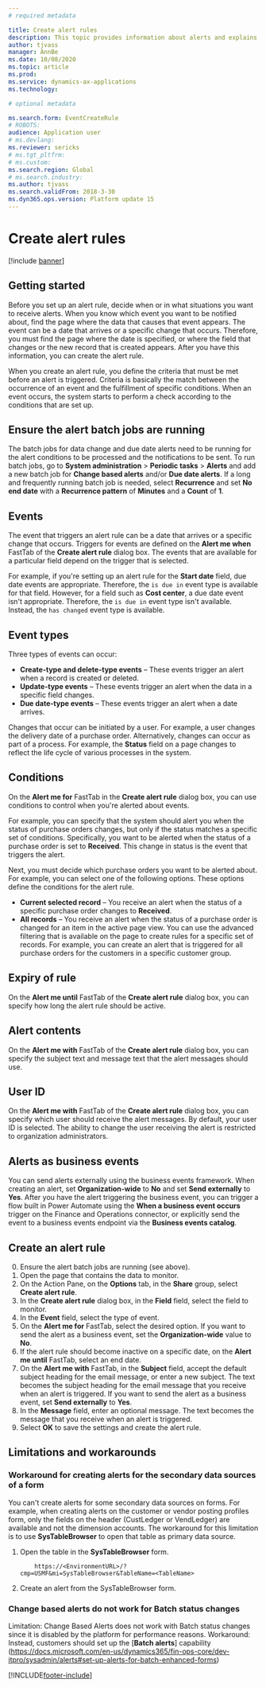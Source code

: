 ```yaml
---
# required metadata

title: Create alert rules
description: This topic provides information about alerts and explains how to create an alert rule so that you're notified about events such as a date that arrives or a specific change that occurs.
author: tjvass
manager: AnnBe
ms.date: 10/08/2020
ms.topic: article
ms.prod: 
ms.service: dynamics-ax-applications
ms.technology: 

# optional metadata

ms.search.form: EventCreateRule
# ROBOTS:
audience: Application user
# ms.devlang: 
ms.reviewer: sericks
# ms.tgt_pltfrm: 
# ms.custom:
ms.search.region: Global
# ms.search.industry:
ms.author: tjvass
ms.search.validFrom: 2018-3-30
ms.dyn365.ops.version: Platform update 15
---
```


# Create alert rules

[!include [banner](../includes/banner.md)]

## Getting started

Before you set up an alert rule, decide when or in what situations you want to receive alerts. When you know which event you want to be notified about, find the page where the data that causes that event appears. The event can be a date that arrives or a specific change that occurs. Therefore, you must find the page where the date is specified, or where the field that changes or the new record that is created appears. After you have this information, you can create the alert rule.

When you create an alert rule, you define the criteria that must be met before an alert is triggered. Criteria is basically the match between the occurrence of an event and the fulfillment of specific conditions. When an event occurs, the system starts to perform a check according to the conditions that are set up.

## Ensure the alert batch jobs are running

The batch jobs for data change and due date alerts need to be running for the alert conditions to be processed and the notifications to be sent. To run batch jobs, go to **System administration** > **Periodic tasks** > **Alerts** and add a new batch job for **Change based alerts** and/or **Due date alerts**. If a long and frequently running batch job is needed, select **Recurrence** and set **No end date** with a **Recurrence pattern** of **Minutes** and a **Count** of **1**.

## Events

The event that triggers an alert rule can be a date that arrives or a specific change that occurs. Triggers for events are defined on the **Alert me when** FastTab of the **Create alert rule** dialog box. The events that are available for a particular field depend on the trigger that is selected.

For example, if you're setting up an alert rule for the **Start date** field, due date events are appropriate. Therefore, the `is due in` event type is available for that field. However, for a field such as **Cost center**, a due date event isn't appropriate. Therefore, the `is due in` event type isn't available. Instead, the `has changed` event type is available.

## Event types

Three types of events can occur:

- **Create-type and delete-type events** – These events trigger an alert when a record is created or deleted.
- **Update-type events** – These events trigger an alert when the data in a specific field changes.
- **Due date-type events** – These events trigger an alert when a date arrives.
	
Changes that occur can be initiated by a user. For example, a user changes the delivery date of a purchase order. Alternatively, changes can occur as part of a process. For example, the **Status** field on a page changes to reflect the life cycle of various processes in the system.

## Conditions

On the **Alert me for** FastTab in the **Create alert rule** dialog box, you can use conditions to control when you're alerted about events.

For example, you can specify that the system should alert you when the status of purchase orders changes, but only if the status matches a specific set of conditions. Specifically, you want to be alerted when the status of a purchase order is set to **Received**. This change in status is the event that triggers the alert.

Next, you must decide which purchase orders you want to be alerted about. For example, you can select one of the following options. These options define the conditions for the alert rule.

- **Current selected record** – You receive an alert when the status of a specific purchase order changes to **Received**.
- **All records** – You receive an alert when the status of a purchase order is changed for an item in the active page view. You can use the advanced filtering that is available on the page to create rules for a specific set of records. For example, you can create an alert that is triggered for all purchase orders for the customers in a specific customer group.
	
## Expiry of rule

On the **Alert me until** FastTab of the **Create alert rule** dialog box, you can specify how long the alert rule should be active.

## Alert contents

On the **Alert me with** FastTab of the **Create alert rule** dialog box, you can specify the subject text and message text that the alert messages should use.

## User ID

On the **Alert me with** FastTab of the **Create alert rule** dialog box, you can specify which user should receive the alert messages. By default, your user ID is selected. The ability to change the user receiving the alert is restricted to organization administrators.

## Alerts as business events

You can send alerts externally using the business events framework. When creating an alert, set **Organization-wide** to **No** and set **Send externally** to **Yes**. After you have the alert triggering the business event, you can trigger a flow built in Power Automate using the **When a business event occurs** trigger on the Finance and Operations connector, or explicitly send the event to a business events endpoint via the **Business events catalog**.

## Create an alert rule

0. Ensure the alert batch jobs are running (see above).
1. Open the page that contains the data to monitor.
2. On the Action Pane, on the **Options** tab, in the **Share** group, select **Create alert rule**.
3. In the **Create alert rule** dialog box, in the **Field** field, select the field to monitor.
4. In the **Event** field, select the type of event.
5. On the **Alert me for** FastTab, select the desired option. If you want to send the alert as a business event, set the **Organization-wide** value to **No**.
6. If the alert rule should become inactive on a specific date, on the **Alert me until** FastTab, select an end date.
7. On the **Alert me with** FastTab, in the **Subject** field, accept the default subject heading for the email message, or enter a new subject. The text becomes the subject heading for the email message that you receive when an alert is triggered. If you want to send the alert as a business event, set **Send externally** to **Yes**.
8. In the **Message** field, enter an optional message. The text becomes the message that you receive when an alert is triggered.
9. Select **OK** to save the settings and create the alert rule.

## Limitations and workarounds

### Workaround for creating alerts for the secondary data sources of a form
You can't create alerts for some secondary data sources on forms. For example, when creating alerts on the customer or vendor posting profiles form, only the fields on the header (CustLedger or VendLedger) are available and not the dimension accounts. The workaround for this limitation is to use **SysTableBrowser** to open that table as primary data source. 
1. Open the table in the **SysTableBrowser** form.
	```
    	https://<EnvironmentURL>/?cmp=USMF&mi=SysTableBrowser&TableName=<TableName>
	```
2. Create an alert from the SysTableBrowser form.

### Change based alerts do not work for Batch status changes
Limitation: Change Based Alerts does not work with Batch status changes since it is disabled by the platform for performance reasons. 
Workaround: Instead, customers should set up the [**Batch alerts**] capability (https://docs.microsoft.com/en-us/dynamics365/fin-ops-core/dev-itpro/sysadmin/alerts#set-up-alerts-for-batch-enhanced-forms)


[!INCLUDE[footer-include](../../../includes/footer-banner.md)]
